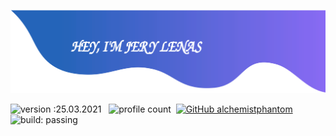 ![alt text](./images/top.svg)

![version :25.03.2021](https://img.shields.io/badge/version-25.03.2021-informational) &nbsp;
![profile count](https://komarev.com/ghpvc/?username=alchemistphantom&color=red)&nbsp;
[![GitHub alchemistphantom](https://img.shields.io/github/followers/alchemistphantom?label=follow&style=social)](https://github.com/alchemistphantom)&nbsp;
![build: passing](https://img.shields.io/badge/build-passing-success)
